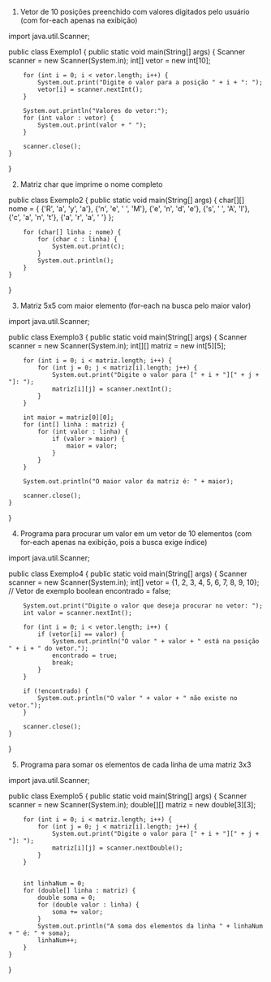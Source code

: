 1) Vetor de 10 posições preenchido com valores digitados pelo usuário (com for-each apenas na exibição)

import java.util.Scanner;

public class Exemplo1 {
    public static void main(String[] args) {
        Scanner scanner = new Scanner(System.in);
        int[] vetor = new int[10];
       
        for (int i = 0; i < vetor.length; i++) {
            System.out.print("Digite o valor para a posição " + i + ": ");
            vetor[i] = scanner.nextInt();
        }
        
        System.out.println("Valores do vetor:");
        for (int valor : vetor) {
            System.out.print(valor + " ");
        }
        
        scanner.close();
    }
}

2) Matriz char que imprime o nome completo

public class Exemplo2 {
    public static void main(String[] args) {
        char[][] nome = {
            {'R', 'a', 'y', 'a'},
            {'n', 'e', ' ', 'M'},
            {'e', 'n', 'd', 'e'},
            {'s', ' ', 'A', 'l'},
            {'c', 'a', 'n', 't'},
            {'a', 'r', 'a', ' '}
        };

        for (char[] linha : nome) {
            for (char c : linha) {
                System.out.print(c);
            }
            System.out.println();
        }
    }
}

3) Matriz 5x5 com maior elemento (for-each na busca pelo maior valor)

import java.util.Scanner;

public class Exemplo3 {
    public static void main(String[] args) {
        Scanner scanner = new Scanner(System.in);
        int[][] matriz = new int[5][5];
        
        for (int i = 0; i < matriz.length; i++) {
            for (int j = 0; j < matriz[i].length; j++) {
                System.out.print("Digite o valor para [" + i + "][" + j + "]: ");
                matriz[i][j] = scanner.nextInt();
            }
        }
        
        int maior = matriz[0][0];
        for (int[] linha : matriz) {
            for (int valor : linha) {
                if (valor > maior) {
                    maior = valor;
                }
            }
        }

        System.out.println("O maior valor da matriz é: " + maior);
        
        scanner.close();
    }
}

4) Programa para procurar um valor em um vetor de 10 elementos (com for-each apenas na exibição, pois a busca exige índice)

import java.util.Scanner;

public class Exemplo4 {
    public static void main(String[] args) {
        Scanner scanner = new Scanner(System.in);
        int[] vetor = {1, 2, 3, 4, 5, 6, 7, 8, 9, 10};  // Vetor de exemplo
        boolean encontrado = false;
        
        System.out.print("Digite o valor que deseja procurar no vetor: ");
        int valor = scanner.nextInt();
  
        for (int i = 0; i < vetor.length; i++) {
            if (vetor[i] == valor) {
                System.out.println("O valor " + valor + " está na posição " + i + " do vetor.");
                encontrado = true;
                break;
            }
        }
  
        if (!encontrado) {
            System.out.println("O valor " + valor + " não existe no vetor.");
        }
        
        scanner.close();
    }
}

5) Programa para somar os elementos de cada linha de uma matriz 3x3 

import java.util.Scanner;

public class Exemplo5 {
    public static void main(String[] args) {
        Scanner scanner = new Scanner(System.in);
        double[][] matriz = new double[3][3];
        
        
        for (int i = 0; i < matriz.length; i++) {
            for (int j = 0; j < matriz[i].length; j++) {
                System.out.print("Digite o valor para [" + i + "][" + j + "]: ");
                matriz[i][j] = scanner.nextDouble();
            }
        }
        
        
        int linhaNum = 0;
        for (double[] linha : matriz) {
            double soma = 0;
            for (double valor : linha) {
                soma += valor;
            }
            System.out.println("A soma dos elementos da linha " + linhaNum + " é: " + soma);
            linhaNum++;
        }
    }
}
